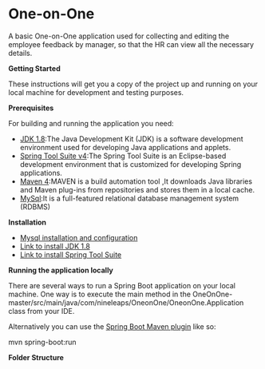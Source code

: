 #
# One-on-One

A basic One-on-One application used for collecting and editing the employee feedback by manager, so that the HR can view all the necessary details.

**Getting Started**

These instructions will get you a copy of the project up and running on your local machine for development and testing purposes.

**Prerequisites**

For building and running the application you need:

- [JDK 1.8](http://www.oracle.com/technetwork/java/javase/downloads/jdk8-downloads-2133151.html):The Java Development Kit (JDK) is a software development environment used for developing Java applications and applets.
- [Spring Tool Suite v4](https://spring.io/tools):The Spring Tool Suite  is an Eclipse-based development environment that is customized for developing Spring applications.
- [Maven 4](https://maven.apache.org/):MAVEN is a build automation tool ,It downloads Java libraries and Maven plug-ins from repositories and stores them in a local cache.
- [MySql](https://www.mysql.com/):It is a full-featured relational database management system (RDBMS)


**Installation**

- [Mysql installation and configuration](https://support.rackspace.com/how-to/installing-mysql-server-on-ubuntu/)
- [Link to install JDK 1.8](http://tipsonubuntu.com/2016/07/31/install-oracle-java-8-9-ubuntu-16-04-linux-mint-18)
- [Link to install Spring Tool Suite](https://spring.io/tools)


**Running the application locally**

There are several ways to run a Spring Boot application on your local machine. One way is to execute the main method in the OneOnOne-master/src/main/java/com/nineleaps/OneonOne/OneonOne.Application  class from your IDE.

Alternatively you can use the [Spring Boot Maven plugin](https://docs.spring.io/spring-boot/docs/current/reference/html/build-tool-plugins-maven-plugin.html) like so:

mvn spring-boot:run

**Folder Structure**
